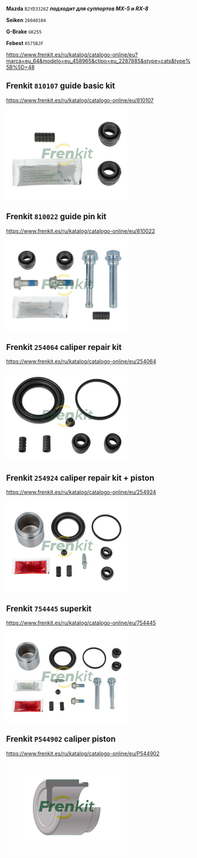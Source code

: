 __Mazda__ `B2YD3326Z` ***подходит для суппортов MX-5 и RX-8***

__Seiken__ `26040104`

__G-Brake__ `GK255`

__Febest__ `0575BJF`

https://www.frenkit.es/ru/katalog/catalogo-online/eu?marca=eu_64&modelo=eu_458965&ctipo=eu_2287885&stype=cats&type%5B%5D=48

## Frenkit `810107` guide basic kit

https://www.frenkit.es/ru/katalog/catalogo-online/eu/810107

![frenkit_810107](img/frenkit_810107.png)

## Frenkit `810022` guide pin kit

https://www.frenkit.es/ru/katalog/catalogo-online/eu/810022

![frenkit_810022](img/frenkit_810022.png)

## Frenkit `254064` caliper repair kit

https://www.frenkit.es/ru/katalog/catalogo-online/eu/254064

![frenkit_254064](img/frenkit_254064.png)

## Frenkit `254924` caliper repair kit + piston

https://www.frenkit.es/ru/katalog/catalogo-online/eu/254924

![frenkit_254924](img/frenkit_254924.png)

## Frenkit `754445` superkit

https://www.frenkit.es/ru/katalog/catalogo-online/eu/754445

![frenkit_754445](img/frenkit_754445.png)

## Frenkit `P544902` caliper piston

https://www.frenkit.es/ru/katalog/catalogo-online/eu/P544902

![frenkit_p544902](img/frenkit_p544902.png)